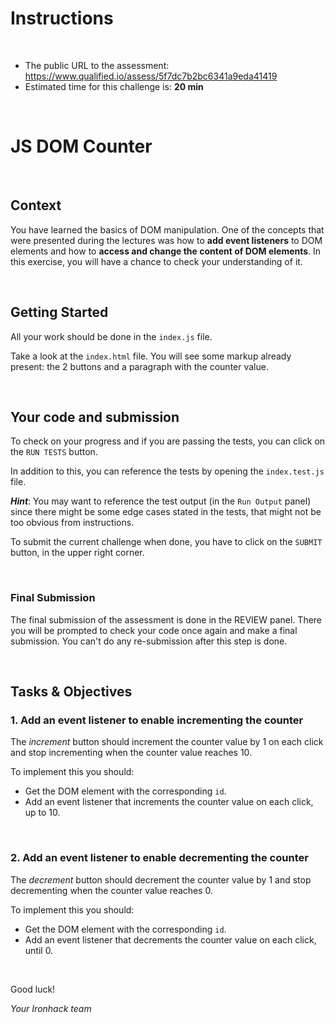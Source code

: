 # Instructions

<br>

- The public URL to the assessment: https://www.qualified.io/assess/5f7dc7b2bc6341a9eda41419
- Estimated time for this challenge is: **20 min**

<br>

# JS DOM Counter

<br>

## Context

You have learned the basics of DOM manipulation. One of the concepts that were presented during the lectures was how to **add event listeners** to DOM elements and how to **access and change the content of DOM elements**.
In this exercise, you will have a chance to check your understanding of it.

<br>

## Getting Started

All your work should be done in the `index.js` file.

Take a look at the `index.html` file. You will see some markup already present: the 2 buttons and a paragraph with the counter value.

<br>

## Your code and submission

To check on your progress and if you are passing the tests, you can click on the `RUN TESTS` button.

In addition to this, you can reference the tests by opening the `index.test.js` file.

**_Hint_**: You may want to reference the test output (in the `Run Output` panel) since there might be some edge cases stated in the tests, that might not be too obvious from instructions.

To submit the current challenge when done, you have to click on the `SUBMIT` button, in the upper right corner.

<br>

### Final Submission

The final submission of the assessment is done in the REVIEW panel. There you will be prompted to check your code once again and make a final submission. You can't do any re-submission after this step is done.

<br>

## Tasks & Objectives

### 1. Add an event listener to enable incrementing the counter

The _increment_ button should increment the counter value by 1 on each click and stop incrementing when the counter value reaches 10.

To implement this you should:

- Get the DOM element with the corresponding `id`.
- Add an event listener that increments the counter value on each click, up to 10.

<br>

### 2. Add an event listener to enable decrementing the counter

The _decrement_ button should decrement the counter value by 1 and stop decrementing when the counter value reaches 0.

To implement this you should:

- Get the DOM element with the corresponding `id`.
- Add an event listener that decrements the counter value on each click, until 0.

<br>

Good luck!

_Your Ironhack team_
